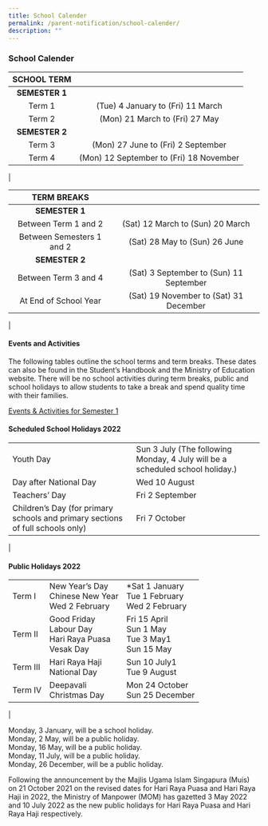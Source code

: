 ```yaml
---
title: School Calender
permalink: /parent-notification/school-calender/
description: ""
---
```

### **School Calender**

| SCHOOL TERM |  |
|:---:|:---:|
| **SEMESTER 1** |  |
| Term 1 | (Tue) 4 January to (Fri) 11 March |
| Term 2 | (Mon) 21 March to (Fri) 27 May |
| **SEMESTER 2** |  |
| Term 3 | (Mon) 27 June to (Fri) 2 September |
| Term 4 | (Mon) 12 September to (Fri) 18 November |
|

| TERM BREAKS |  |
|:---:|:---:|
| **SEMESTER 1** |  |
| Between Term 1 and 2 |  (Sat) 12 March to (Sun) 20 March |
| Between Semesters 1 and 2 |  (Sat) 28 May to (Sun) 26 June |
| **SEMESTER 2** |  |
| Between Term 3 and 4 |  (Sat) 3 September to (Sun) 11 September |
| At End of School Year |  (Sat) 19 November to (Sat) 31 December |
|

#### **Events and Activities**

The following tables outline the school terms and term breaks. These dates can also be found in the Student’s Handbook and the Ministry of Education website. There will be no school activities during term breaks, public and school holidays to allow students to take a break and spend quality time with their families.

[Events & Activities for Semester 1](/files/events%20and%20activities.pdf)

#### **Scheduled School Holidays 2022**

| | |
|---|---|
| Youth Day | Sun 3 July (The following Monday, 4 July will be a scheduled school holiday.) |
| Day after National Day | Wed 10 August |
| Teachers’ Day | Fri 2 September |
| Children’s Day (for primary schools and primary sections of full schools only) | Fri 7 October |
|

#### **Public Holidays 2022**

|  |  |  |
|---|---|---|
| Term I | New Year’s Day<br>Chinese New Year<br>Wed 2 February | *Sat 1 January <br>Tue 1 February <br>Wed 2 February|
| Term II | Good Friday<br>Labour Day<br>Hari Raya Puasa<br>Vesak Day | Fri 15 April <br>Sun 1 May <br> Tue 3 May1<br>Sun 15 May|
| Term III | Hari Raya Haji<br>National Day | Sun 10 July1<br>Tue 9 August |
| Term IV | Deepavali<br>Christmas Day | Mon 24 October<br>Sun 25 December |
|

Monday, 3 January, will be a school holiday.<br>
Monday, 2 May, will be a public holiday.<br>
Monday, 16 May, will be a public holiday.<br>
Monday, 11 July, will be a public holiday.<br>
Monday, 26 December, will be a public holiday.

Following the announcement by the Majlis Ugama Islam Singapura (Muis) on 21 October 2021 on the revised dates for Hari Raya Puasa and Hari Raya Haji in 2022, the Ministry of Manpower (MOM) has gazetted 3 May 2022 and 10 July 2022 as the new public holidays for Hari Raya Puasa and Hari Raya Haji respectively.

